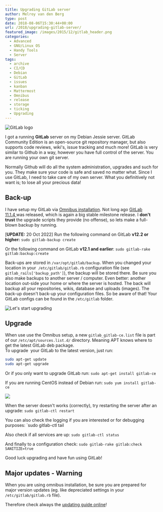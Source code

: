 ```yaml
---
title: Upgrading GitLab server
author: Melroy van den Berg
type: post
date: 2018-08-06T15:30:44+00:00
url: /2018/upgrading-gitlab-server/
featured_image: /images/2015/12/gitlab_header.png
categories:
  - Advanced
  - GNU/Linux OS
  - Handy Tools
  - Server
tags:
  - archive
  - CI/CD
  - Debian
  - GitLab
  - issues
  - kanban
  - Mattermost
  - Omnibus
  - release
  - storage
  - ticking
  - Upgrading
---
```


![GitLab logo](/images/2015/12/gitlab_logo.png)

I got a running **GitLab** server on my Debian Jessie server. GitLab Community Edition is an open-source git repository manager, but also supports code reviews, wiki's, issue tracking and much more! GitLab is very similar to Github in a way, however you have full control of the server. You are running your own git server.

Normally Github will do all the system administration, upgrades and such for you. They make sure your code is safe and saved no matter what. Since I use GitLab, I need to take care of my own server. What you definitively not want is; to lose all your precious data!

## Back-up

I have setup my GitLab via [Omnibus installation](https://about.gitlab.com/downloads/#debian8). Not long ago [GitLab 11.1.4 ](https://about.gitlab.com/2018/07/31/gitlab-11-1-4-released/)was released, which is again a big stable milestone release. I **don't trust** the upgrade scripts they provide (no offense), so lets make a full-blown backup by running.

[**UPDATE:** 20 Oct 2022] Run the following command on GitLab **v12.2 or higher:** `sudo gitlab-backup create`

Or the following command on GitLab **v12.1 and earlier**: `sudo gitlab-rake gitlab:backup:create`

Back-ups are stored in `/var/opt/gitlab/backup`. When you changed your location in your  `/etc/gitlab/gitlab.rb` configuration file (see `gitlab_rails['backup_path']`), the backup will be stored there. Be sure you also make backups to another server / computer. Even better: another location out-side your home or where the server is hosted. The back will backup all your repositories, wikis, database and uploads (images). The back-up doesn't back-up your configuration files. So be aware of that! Your GitLab configs can be found in the `/etc/gitlab` folder.

![Let's start upgrading](/images/2015/12/gitlab_text.png "Let's start upgrading")

## Upgrade

When use use the Omnibus setup, a new `gitlab_gitlab-ce.list` file is part of our `/etc/apt/sources.list.d/` directory. Meaning APT knows where to get the latest GitLab deb package.  
To upgrade  your GitLab to the latest version, just run:

```sh
sudo apt-get update
sudo apt-get upgrade
```

Or if you only want to upgrade GitLab run: `sudo apt-get install gitlab-ce`

If you are running CentOS instead of Debian run: `sudo yum install gitlab-ce`

![](/images/2015/12/Schermafdruk-van-2018-08-06-16-18-50.png)

When the server doesn't works (correctly), try restarting the server after an upgrade: `sudo gitlab-ctl restart`

You can also check the logging if you are interested or for debugging purposes: `sudo gitlab-ctl tail

Also check if all services are up: `sudo gitlab-ctl status`

And finally to a configuration check: `sudo gitlab-rake gitlab:check SANITIZE=true`

Good luck upgrading and have fun using GitLab!

## Major updates - Warning

When you are using omnibus installation, be sure you are prepared for major version updates (eg. like depreciated settings in your `/etc/gitlab/gitlab.rb` file).

Therefore check always the [updating guide online](https://docs.gitlab.com/omnibus/update/)!
